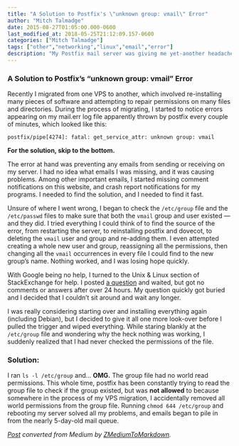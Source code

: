 ```yaml
---
title: "A Solution to Postfix's \"unknown group: vmail\" Error"
author: "Mitch Talmadge"
date: 2015-08-27T01:05:00.000-0600
last_modified_at: 2018-05-25T21:12:09.157-0600
categories: ["Mitch Talmadge"]
tags: ["other","networking","linux","email","error"]
description: "My Postfix mail server was giving me yet-another headache. The fix was easy, but took forever to find!"
---
```


### A Solution to Postfix’s “unknown group: vmail” Error

Recently I migrated from one VPS to another, which involved re\-installing many pieces of software and attempting to repair permissions on many files and directories\. During the process of migrating, I started to notice errors appearing on my mail\.err log file apparently thrown by postfix every couple of minutes, which looked like this:
```
postfix/pipe[4274]: fatal: get_service_attr: unknown group: vmail
```

**For the solution, skip to the bottom\.**

The error at hand was preventing any emails from sending or receiving on my server\. I had no idea what emails I was missing, and it was causing problems\. Among other important emails, I started missing comment notifications on this website, and crash report notifications for my programs\. I needed to find the solution, and I needed to find it fast\.

Unsure of where I went wrong, I began to check the `/etc/group` file and the `/etc/passwd` files to make sure that both the `vmail` group and user existed — and they did\. I tried everything I could think of to find the source of the error, from restarting the server, to reinstalling postfix and dovecot, to deleting the `vmail` user and group and re\-adding them\. I even attempted creating a whole new user and group, reassigning all the permissions, then changing all the `vmail` occurrences in every file I could find to the new group’s name\. Nothing worked, and I was losing hope quickly\.

With Google being no help, I turned to the Unix & Linux section of StackExchange for help\. I posted [a question](http://unix.stackexchange.com/questions/225522/postfix-unknown-group-vmail) and waited, but got no comments or answers after over 24 hours\. My question quickly got buried and I decided that I couldn’t sit around and wait any longer\.

I was really considering starting over and installing everything again \(including Debian\), but I decided to give it all one more look\-over before I pulled the trigger and wiped everything\. While staring blankly at the `/etc/group` file and wondering why the heck nothing was working, I suddenly realized that I had never checked the permissions of the file\.
### Solution:

I ran `ls -l /etc/group` and… **OMG\.** The group file had no world read permissions\. This whole time, postfix has been constantly trying to read the group file to check if the group existed, but was **not allowed** to because somewhere in the process of my VPS migration, I accidentally removed all world permissions from the group file\. Running `chmod 644 /etc/group` and rebooting my server solved all my problems, and emails began to pile in from the nearly 5\-day\-old mail queue\.



_[Post](https://medium.com/mitchtalmadge/a-solution-to-postfixs-unknown-group-vmail-error-de5f4885d1ee) converted from Medium by [ZMediumToMarkdown](https://github.com/ZhgChgLi/ZMediumToMarkdown)._
